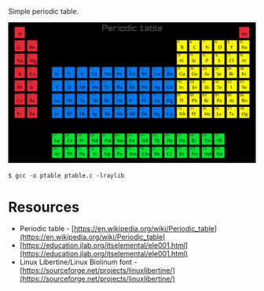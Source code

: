 Simple periodic table.

![](assets/example.gif)

```console
$ gcc -o ptable ptable.c -lraylib
```

# Resources

- Periodic table - [https://en.wikipedia.org/wiki/Periodic_table](https://en.wikipedia.org/wiki/Periodic_table)
- [https://education.jlab.org/itselemental/ele001.html](https://education.jlab.org/itselemental/ele001.html)
- Linux Libertine/Linux Biolinum font - [https://sourceforge.net/projects/linuxlibertine/](https://sourceforge.net/projects/linuxlibertine/)
